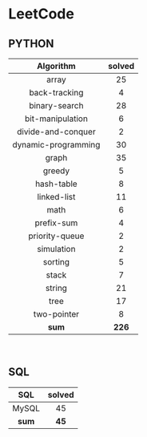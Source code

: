 # LeetCode
## PYTHON
|    Algorithm    | solved |
| :-------------: | :----: |
|array|25|
|back-tracking|4|
|binary-search|28|
|bit-manipulation|6|
|divide-and-conquer|2|
|dynamic-programming|30|
|graph|35|
|greedy|5|
|hash-table|8|
|linked-list|11|
|math|6|
|prefix-sum|4|
|priority-queue|2|
|simulation|2|
|sorting|5|
|stack|7|
|string|21|
|tree|17|
|two-pointer|8|
| **sum** | **226**|

<br>

 ## SQL
|    SQL    | solved |
| :-------------: | :----: |
|    MySQL    |45|
| **sum** | **45**|

